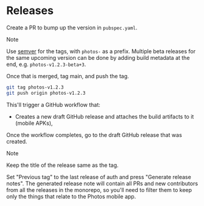 # Releases

Create a PR to bump up the version in `pubspec.yaml`.

> [!NOTE]
>
> Use [semver](https://semver.org/) for the tags, with `photos-` as a prefix.
> Multiple beta releases for the same upcoming version can be done by adding
> build metadata at the end, e.g. `photos-v1.2.3-beta+3`.

Once that is merged, tag main, and push the tag.

```sh
git tag photos-v1.2.3
git push origin photos-v1.2.3
```

This'll trigger a GitHub workflow that:

* Creates a new draft GitHub release and attaches the build artifacts to it
  (mobile APKs),

Once the workflow completes, go to the draft GitHub release that was created.

> [!NOTE]
>
> Keep the title of the release same as the tag.

Set "Previous tag" to the last release of auth and press "Generate release
notes". The generated release note will contain all PRs and new contributors
from all the releases in the monorepo, so you'll need to filter them to keep
only the things that relate to the Photos mobile app.
